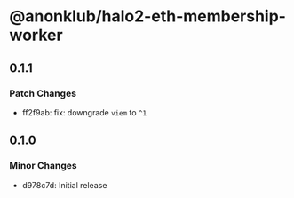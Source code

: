 # @anonklub/halo2-eth-membership-worker

## 0.1.1

### Patch Changes

- ff2f9ab: fix: downgrade `viem` to `^1`

## 0.1.0

### Minor Changes

- d978c7d: Initial release
